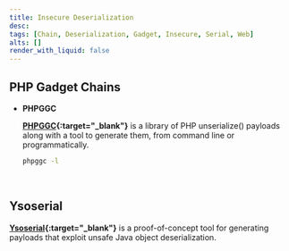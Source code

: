 ```yaml
---
title: Insecure Deserialization
desc: 
tags: [Chain, Deserialization, Gadget, Insecure, Serial, Web]
alts: []
render_with_liquid: false
---
```


## PHP Gadget Chains

- **PHPGGC**

    **[PHPGGC](https://github.com/ambionics/phpggc){:target="_blank"}** is  a library of PHP unserialize() payloads along with a tool to generate them, from command line or programmatically. 

    ```sh
    phpggc -l
    ```

<br />

## Ysoserial

**[Ysoserial](https://github.com/frohoff/ysoserial){:target="_blank"}** is a proof-of-concept tool for generating payloads that exploit unsafe Java object deserialization.